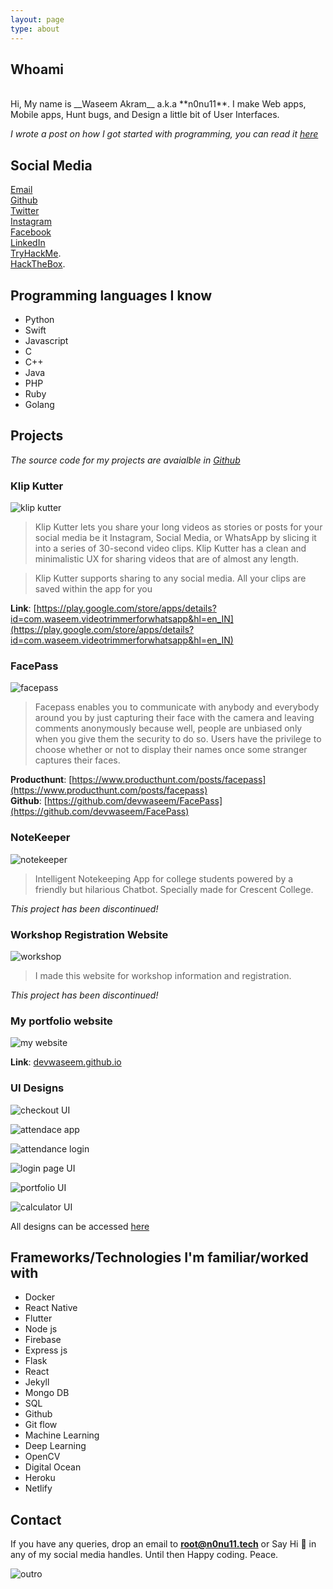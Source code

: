 ```yaml
---
layout: page
type: about
---
```


## Whoami

<br/>
Hi, My name is __Waseem Akram__ a.k.a **n0nu11**. I make Web apps, Mobile apps, Hunt bugs, and Design a little bit of User Interfaces. 

*I wrote a post on how I got started with programming, you can read it [here](/personal/2020/05/13/init5-how-it-all-started/)*

## Social Media

[<i class="fa fa-envelope"></i> Email](mailto:root@n0nu11.tech) <br/>
[<i class="fa fa-github"></i> Github](https://github.com/devwaseem) <br/>
[<i class="fa fa-twitter"></i> Twitter](https://twitter.com/iamwaseem99)<br/>
[<i class="fa fa-instagram"></i> Instagram](https://www.instagram.com/dvlp.er/)<br/>
[<i class="fa fa-facebook"></i> Facebook](https://www.facebook.com/dvlprwaseem)<br/>
[<i class="fa fa-linkedin"></i> LinkedIn](https://www.linkedin.com/in/devwaseem/)<br/>
[<i class="fa fa-bug"></i> TryHackMe](https://www.linkedin.com/in/devwaseem/).<br/>
[<i class="fa fa-bug"></i> HackTheBox](https://www.linkedin.com/in/devwaseem/).<br/>

## Programming languages I know

+ Python
+ Swift
+ Javascript
+ C
+ C++
+ Java
+ PHP
+ Ruby
+ Golang


## Projects

*The source code for my projects are avaialble in [<i class="fa fa-github"></i> Github](https://github.com/devwaseem)*

### Klip Kutter

![klip kutter](/assets/images/klip%20kutter%201.png)

>Klip Kutter lets you share your long videos as stories or posts for your social media be it Instagram, Social Media, or WhatsApp by slicing it into a series of 30-second video clips. Klip Kutter has a clean and minimalistic UX for sharing videos that are of almost any length.

>Klip Kutter supports sharing to any social media. All your clips are saved within the app for you

**Link**: [https://play.google.com/store/apps/details?id=com.waseem.videotrimmerforwhatsapp&hl=en_IN](https://play.google.com/store/apps/details?id=com.waseem.videotrimmerforwhatsapp&hl=en_IN)

### FacePass

![facepass](/assets/images/facepass.png)

>Facepass enables you to communicate with anybody and everybody around you by just capturing their face with the camera and leaving comments anonymously because well, people are unbiased only when you give them the security to do so. Users have the privilege to choose whether or not to display their names once some stranger captures their faces.

**Producthunt**: [https://www.producthunt.com/posts/facepass](https://www.producthunt.com/posts/facepass) <br/>
**Github**: [https://github.com/devwaseem/FacePass](https://github.com/devwaseem/FacePass)

### NoteKeeper

![notekeeper](/assets/images/notekeeper.jpg)

>Intelligent Notekeeping App for college students powered by a friendly but hilarious Chatbot. Specially made for Crescent College.

*This project has been discontinued!*

### Workshop Registration Website

![workshop](/assets/images/workshopui.png)

> I made this website for workshop information and registration.

*This project has been discontinued!*

### My portfolio website

![my website](/assets/images/oldwebsite.png)

**Link**: [devwaseem.github.io](https://devwaseem.github.io/)

### UI Designs

![checkout UI](/assets/images/checkoutui.png)

![attendace app](/assets/images/attendance%20app.png)

![attendance login](/assets/images/attendance%20login.png)

![login page UI](/assets/images/login_page.png)

![portfolio UI](/assets/images/portfolioui.png)

![calculator UI](/assets/images/calcui.png)

All designs can be accessed [here](https://www.uplabs.com/devwaseem)

## Frameworks/Technologies I'm familiar/worked with

* Docker
* React Native
* Flutter
* Node js
* Firebase
* Express js
* Flask
* React
* Jekyll
* Mongo DB
* SQL
* Github
* Git flow
* Machine Learning
* Deep Learning
* OpenCV
* Digital Ocean
* Heroku
* Netlify

## Contact

If you have any queries, drop an email to **root@n0nu11.tech** or Say Hi 👋 in any of my social media handles. Until then Happy coding. Peace.

![outro](https://media.giphy.com/media/LmNwrBhejkK9EFP504/giphy.gif)